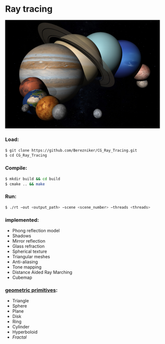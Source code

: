 # Ray tracing
![Image](https://github.com/Berezniker/CG_Ray_Tracing/blob/master/out/out_1_scene.jpg)

### Load:
```sh
$ git clone https://github.com/Berezniker/CG_Ray_Tracing.git
$ cd CG_Ray_Tracing
```
### Compile:
```sh
$ mkdir build && cd build
$ cmake .. && make
```
### Run:
```sh
$ ./rt −out <output_path> −scene <scene_number> −threads <threads>
```

### implemented:
- Phong reflection model
- Shadows
- Mirror reflection
- Glass refraction
- Spherical texture
- Triangular meshes
- Anti-aliasing
- Tone mapping
- Distance Aided Ray Marching
- Cubemap

### [geometric primitives](https://github.com/Berezniker/CG_Ray_Tracing/blob/master/objects.h):
- Triangle
- Sphere
- Plane
- Disk
- Ring
- Cylinder
- Hyperboloid
- *Fractal*
